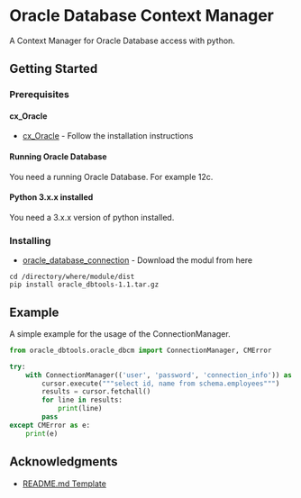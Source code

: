 # Oracle Database Context Manager

A Context Manager for Oracle Database access with python.

## Getting Started

### Prerequisites

#### cx_Oracle

* [cx_Oracle](https://github.com/oracle/python-cx_Oracle) - Follow the installation instructions

#### Running Oracle Database

You need a running Oracle Database. For example 12c.

#### Python 3.x.x installed

You need a 3.x.x version of python installed.

### Installing

* [oracle_database_connection](https://github.com/dominikstraessle/python_stuff/blob/master/oracle_dbtools/dist/oracle_dbtools-1.1.tar.gz) - Download the modul from here

```shell
cd /directory/where/module/dist
pip install oracle_dbtools-1.1.tar.gz
```

## Example

A simple example for the usage of the ConnectionManager.


```python
from oracle_dbtools.oracle_dbcm import ConnectionManager, CMError

try:
    with ConnectionManager(('user', 'password', 'connection_info')) as cursor:
        cursor.execute("""select id, name from schema.employees""")
        results = cursor.fetchall()
        for line in results:
            print(line)
        pass
except CMError as e:
    print(e)
```

## Acknowledgments

* [README.md Template](https://gist.github.com/PurpleBooth/109311bb0361f32d87a2)
